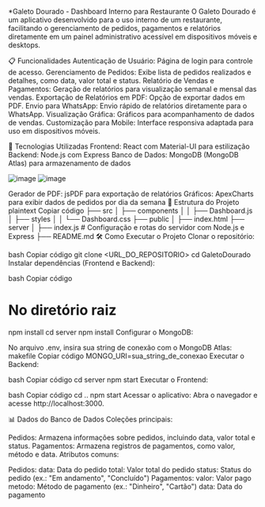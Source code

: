 *Galeto Dourado - Dashboard Interno para Restaurante
O Galeto Dourado é um aplicativo desenvolvido para o uso interno de um restaurante, facilitando o gerenciamento de pedidos, pagamentos e relatórios diretamente em um painel administrativo acessível em dispositivos móveis e desktops.

📋 Funcionalidades
Autenticação de Usuário: Página de login para controle de acesso.
Gerenciamento de Pedidos: Exibe lista de pedidos realizados e detalhes, como data, valor total e status.
Relatório de Vendas e Pagamentos: Geração de relatórios para visualização semanal e mensal das vendas.
Exportação de Relatórios em PDF: Opção de exportar dados em PDF.
Envio para WhatsApp: Envio rápido de relatórios diretamente para o WhatsApp.
Visualização Gráfica: Gráficos para acompanhamento de dados de vendas.
Customização para Mobile: Interface responsiva adaptada para uso em dispositivos móveis.


🚀 Tecnologias Utilizadas
Frontend: React com Material-UI para estilização
Backend: Node.js com Express
Banco de Dados: MongoDB (MongoDB Atlas) para armazenamento de dados

![image](https://github.com/user-attachments/assets/238f88e1-605f-4e96-9282-7a91aa17bbdf)
![image](https://github.com/user-attachments/assets/4d4cdbf6-fca0-4bdf-9f78-1946ebdce21d)

Gerador de PDF: jsPDF para exportação de relatórios
Gráficos: ApexCharts para exibir dados de pedidos por dia da semana
📂 Estrutura do Projeto
plaintext
Copiar código
├── src
│   ├── components
│   │   ├── Dashboard.js
│   ├── styles
│   │   └── Dashboard.css
├── public
│   ├── index.html
├── server
│   ├── index.js         # Configuração e rotas do servidor com Node.js e Express
├── README.md
🛠️ Como Executar o Projeto
Clonar o repositório:

bash
Copiar código
git clone <URL_DO_REPOSITORIO>
cd GaletoDourado
Instalar dependências (Frontend e Backend):

bash
Copiar código
# No diretório raiz
npm install
cd server
npm install
Configurar o MongoDB:

No arquivo .env, insira sua string de conexão com o MongoDB Atlas:
makefile
Copiar código
MONGO_URI=sua_string_de_conexao
Executar o Backend:

bash
Copiar código
cd server
npm start
Executar o Frontend:

bash
Copiar código
cd ..
npm start
Acessar o aplicativo: Abra o navegador e acesse http://localhost:3000.

📊 Dados do Banco de Dados
Coleções principais:

Pedidos: Armazena informações sobre pedidos, incluindo data, valor total e status.
Pagamentos: Armazena registros de pagamentos, como valor, método e data.
Atributos comuns:

Pedidos:
data: Data do pedido
total: Valor total do pedido
status: Status do pedido (ex.: "Em andamento", "Concluído")
Pagamentos:
valor: Valor pago
metodo: Método de pagamento (ex.: "Dinheiro", "Cartão")
data: Data do pagamento



